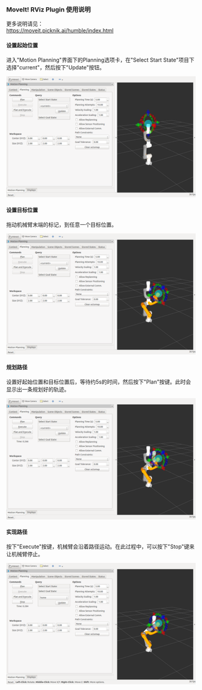 ### MoveIt! RViz Plugin 使用说明

更多说明请见：  
https://moveit.picknik.ai/humble/index.html

#### 设置起始位置

进入"Motion Planning"界面下的Planning选项卡，在"Select Start State"项目下选择"current"，然后按下"Update"按钮。

![image1](images/set_start_state.png)

#### 设置目标位置

拖动机械臂末端的标记，到任意一个目标位置。

![image2](images/set_goal_state.png)

#### 规划路径

设置好起始位置和目标位置后，等待约5s的时间，然后按下"Plan"按键。此时会显示出一条规划好的轨迹。

![image3](images/trajectory.png)

#### 实现路径

按下"Execute"按键，机械臂会沿着路径运动。在此过程中，可以按下"Stop"键来让机械臂停止。

![image4](images/execution.png)